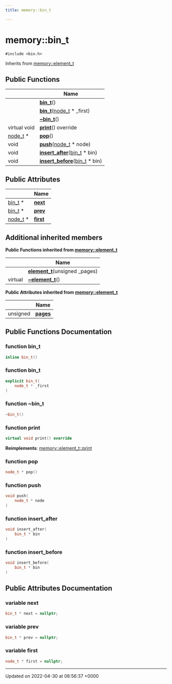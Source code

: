 ```yaml
---
title: memory::bin_t

---
```


# memory::bin_t






`#include <bin.h>`

Inherits from [memory::element_t](Classes/structmemory_1_1element__t.md)

## Public Functions

|                | Name           |
| -------------- | -------------- |
| | **[bin_t](Classes/structmemory_1_1bin__t.md#function-bin-t)**() |
| | **[bin_t](Classes/structmemory_1_1bin__t.md#function-bin-t)**([node_t](Classes/structmemory_1_1node__t.md) * _first) |
| | **[~bin_t](Classes/structmemory_1_1bin__t.md#function-~bin-t)**() |
| virtual void | **[print](Classes/structmemory_1_1bin__t.md#function-print)**() override |
| [node_t](Classes/structmemory_1_1node__t.md) * | **[pop](Classes/structmemory_1_1bin__t.md#function-pop)**() |
| void | **[push](Classes/structmemory_1_1bin__t.md#function-push)**([node_t](Classes/structmemory_1_1node__t.md) * node) |
| void | **[insert_after](Classes/structmemory_1_1bin__t.md#function-insert-after)**([bin_t](Classes/structmemory_1_1bin__t.md) * bin) |
| void | **[insert_before](Classes/structmemory_1_1bin__t.md#function-insert-before)**([bin_t](Classes/structmemory_1_1bin__t.md) * bin) |

## Public Attributes

|                | Name           |
| -------------- | -------------- |
| [bin_t](Classes/structmemory_1_1bin__t.md) * | **[next](Classes/structmemory_1_1bin__t.md#variable-next)**  |
| [bin_t](Classes/structmemory_1_1bin__t.md) * | **[prev](Classes/structmemory_1_1bin__t.md#variable-prev)**  |
| [node_t](Classes/structmemory_1_1node__t.md) * | **[first](Classes/structmemory_1_1bin__t.md#variable-first)**  |

## Additional inherited members

**Public Functions inherited from [memory::element_t](Classes/structmemory_1_1element__t.md)**

|                | Name           |
| -------------- | -------------- |
| | **[element_t](Classes/structmemory_1_1element__t.md#function-element-t)**(unsigned _pages) |
| virtual | **[~element_t](Classes/structmemory_1_1element__t.md#function-~element-t)**() |

**Public Attributes inherited from [memory::element_t](Classes/structmemory_1_1element__t.md)**

|                | Name           |
| -------------- | -------------- |
| unsigned | **[pages](Classes/structmemory_1_1element__t.md#variable-pages)**  |


## Public Functions Documentation

### function bin_t

```cpp
inline bin_t()
```


### function bin_t

```cpp
explicit bin_t(
    node_t * _first
)
```


### function ~bin_t

```cpp
~bin_t()
```


### function print

```cpp
virtual void print() override
```


**Reimplements**: [memory::element_t::print](Classes/structmemory_1_1element__t.md#function-print)


### function pop

```cpp
node_t * pop()
```


### function push

```cpp
void push(
    node_t * node
)
```


### function insert_after

```cpp
void insert_after(
    bin_t * bin
)
```


### function insert_before

```cpp
void insert_before(
    bin_t * bin
)
```


## Public Attributes Documentation

### variable next

```cpp
bin_t * next = nullptr;
```


### variable prev

```cpp
bin_t * prev = nullptr;
```


### variable first

```cpp
node_t * first = nullptr;
```


-------------------------------

Updated on 2022-04-30 at 06:56:37 +0000